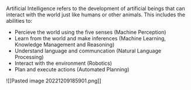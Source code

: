 
Artificial Intelligence refers to the development of artificial beings that can interact with the world just like humans or other animals. This includes the abilities to:
- Percieve the world using the five senses (Machine Perception)
- Learn from the world and make inferences (Machine Learning, Knowledge Management and Reasoning)
- Understand language and communcation (Natural Language Processing)
- Interact with the environment (Robotics)
- Plan and execute actions (Automated Planning)

![[Pasted image 20221209185901.png]]


